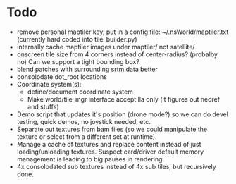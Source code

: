# Todo

* remove personal maptiler key, put in a config file: ~/.nsWorld/maptiler.txt
  (currently hard coded into tile_builder.py)
* internally cache maptiler images under maptiler/ not satellite/
* onscreen tile size from 4 corners instead of center-radius? (probalby no)  Can
  we support a tight bounding box?
* blend patches with surrounding srtm data better
* consolodate dot_root locations
* Coordinate system(s):
  * define/document coordinate system
  * Make world/tile_mgr interface accept lla only (it figures out nedref and
    stuffs)
* Demo script that updates it's position (drone mode?) so we can do devel
  testing, quick demos, no joystick needed, etc.
* Separate out textures from bam files (so we could manipulate the texture or
  select from a different set at runtime).
* Manage a cache of textures and replace content instead of just
  loading/unloading textures.  Suspect card/driver default memory management is
  leading to big pauses in rendering.
* 4x consolodated sub textures instead of 4x sub tiles, but recursively done.

